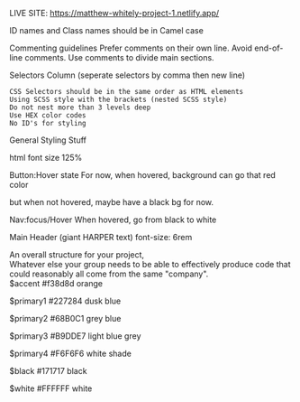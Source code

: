 
LIVE SITE: https://matthew-whitely-project-1.netlify.app/

ID names and Class names should be in Camel case

Commenting guidelines	Prefer comments on their own line. Avoid end-of-line comments.
	Use comments to divide main sections.
	
Selectors	Column (seperate selectors by comma then new line)

	CSS Selectors should be in the same order as HTML elements
	Using SCSS style with the brackets (nested SCSS style)
	Do not nest more than 3 levels deep
	Use HEX color codes
	No ID's for styling
  
 General Styling Stuff	
 
html font size	125%		

Button:Hover state	For now, when hovered, background can go that red color

but when not hovered, maybe have a black bg for now.

Nav:focus/Hover	When hovered, go from black to white	

Main Header (giant HARPER text)	font-size: 6rem

An overall structure for your project,				
Whatever else your group needs to be able to effectively produce code that could reasonably all come from the same "company".				
$accent	#f38d8d	orange

$primary1	#227284	dusk blue

$primary2	#68B0C1	grey blue

$primary3	#B9DDE7	light blue grey

$primary4	#F6F6F6	white shade

$black	#171717	black

$white	#FFFFFF	white  
				
